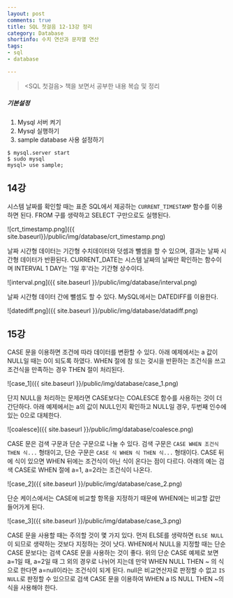 ```yaml
---
layout: post
comments: true
title: SQL 첫걸음 12-13강 정리
category: Database
shortinfo: 수치 연산과 문자열 연산
tags:
- sql
- database

---
```




> <SQL 첫걸음> 책을 보면서 공부한 내용 복습 및 정리



##### 기본설정

1. Mysql 서버 켜기
2. Mysql 실행하기
3. sample database 사용 설정하기

```shell
$ mysql.server start
$ sudo mysql
mysql> use sample;
```



## 14강

시스템 날짜를 확인할 때는 표준 SQL에서 제공하는 `CURRENT_TIMESTAMP` 함수를 이용하면 된다. FROM 구를 생략하고 SELECT 구만으로도 실행된다.

![crt_timestamp.png]({{ site.baseurl}}/public/img/database/crt_timestamp.png)

날짜 시간형 데이터는 기간형 수치데이터와 덧셈과 뺄셈을 할 수 있으며, 결과는 날짜 시간형 데이터가 반환된다. CURRENT_DATE는 시스템 날짜의 날짜만 확인하는 함수이며 INTERVAL 1 DAY는 '1일 후'라는 기간형 상수이다. 

![interval.png]({{ site.baseurl }}/public/img/database/interval.png)

날짜 시간형 데이터 간에 뺄셈도 할 수 있다. MySQL에서는 DATEDIFF를 이용한다.

![datediff.png]({{ site.baseurl }}/public/img/database/datadiff.png)



## 15강

CASE 문을 이용하면 조건에 따라 데이터를 변환할 수 있다. 아래 예제에서는 a 값이 NULL일 때는 0이 되도록 하였다. WHEN 절에 참 또는 겆시을 반환하는 조건식을 쓰고 조건식을 만족하는 경우 THEN 절이 처리된다. 

![case_1]({{ site.baseurl }}/public/img/database/case_1.png)

단지 NULL을 처리하는 문제라면 CASE보다는 COALESCE 함수를 사용하는 것이 더 간단하다. 아래 예제에서는 a의 값이 NULL인지 확인하고 NULL일 경우, 두번째 인수에 있는 0으로 대체한다.

![coalesce]({{ site.baseurl }}/public/img/database/coalesce.png)

CASE 문은 검색 구문과 단순 구문으로 나눌 수 있다. 검색 구문은 `CASE WHEN 조건식 THEN 식...` 형태이고, 단순 구문은 `CASE 식 WHEN 식 THEN 식...` 형태이다. CASE 뒤에 식이 있으면 WHEN 뒤에는 조건식이 아닌 식이 온다는 점이 다르다. 아래의 예는 검색 CASE로 WHEN 절에 a=1, a=2라는 조건식이 나온다.

![case_2]({{ site.baseurl }}/public/img/database/case_2.png)

단순 케이스에서는 CASE에 비교할 항목을 지정하기 때문에 WHEN에는 비교할 값만 들어가게 된다.

![case_3]({{ site.baseurl }}/public/img/database/case_3.png)

CASE 문을 사용할 때는 주의할 것이 몇 가지 있다. 먼저 ELSE를 생략하면 `ELSE NULL`이 되므로 생략하는 것보다 지정하는 것이 낫다. WHEN에서 NULL을 지정할 때는 단순 CASE 문보다는 검색 CASE 문을 사용하는 것이 좋다. 위의 단순 CASE 예제로 보면 a=1일 때, a=2일 때 그 외의 경우로 나뉘어 지는데 만약 WHEN NULL THEN ~  의 식으로 한다면 a=null이라는 조건식이 되게 된다. null은 비교연산자로 판정할 수 없고 `IS NULL`로 판정할 수 있으므로 검색 CASE 문을 이용하여 WHEN a IS NULL THEN ~의 식을 사용해야 한다. 




















